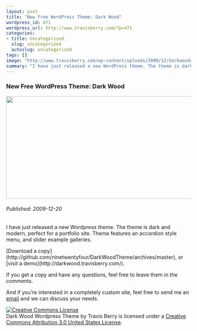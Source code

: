 ```yaml
--- 
layout: post
title: "New Free WordPress Theme: Dark Wood"
wordpress_id: 471
wordpress_url: http://www.travisberry.com/?p=471
categories: 
- title: Uncategorized
  slug: uncategorized
  autoslug: uncategorized
tags: []
image: "http://www.travisberry.com/wp-content/uploads/2009/12/darkwoodcaplarge.jpg"
summary: "I have just released a new WordPress theme. The theme is dark and modern, perfect for a portfolio site. Theme features an accordion style menu, and slider example galleries. "
---
```

<article class="post clearfix">
  <h3>New Free WordPress Theme: Dark Wood</h3>
  <a href="http://darkwood.travisberry.com/" class="postImageLink"><img src="http://www.travisberry.com/wp-content/uploads/2009/12/darkwoodcaplarge.jpg" alt="" class="thumbnail alignleft" width=640 height=280 /></a>
  <h6>Published: 2009-12-20</h6>

I have just released a new Wordpress theme. The theme is dark and modern, perfect for a portfolio site. Theme features an accordion style menu, and slider example galleries. 
<div class="clearfix"></div>
[Download a copy](http://github.com/ninetwentyfour/DarkWoodTheme/archives/master), or [visit a demo](http://darkwood.travisberry.com/).

If you get a copy and have any questions, feel free to leave them in the comments.

And if you’re interested in a completely custom site, feel free to send me an [email](mailto:contact@travisberry.com) and we can discuss your needs.

[![Creative Commons License](http://i.creativecommons.org/l/by/3.0/us/88x31.png)](http://creativecommons.org/licenses/by/3.0/us/)<br /><span xmlns:dc="http://purl.org/dc/elements/1.1/" property="dc:title">Dark Wood Wordpress Theme</span> by Travis Berry is licensed under a [Creative Commons Attribution 3.0 United States License](http://creativecommons.org/licenses/by/3.0/us/).
</article>
